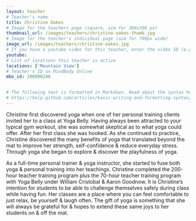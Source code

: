 ```yaml
---
layout: teacher
# Teacher's name
title: Christine Oakes
# Image for the teachers page (square, aim for 300x300 px)
thumbnail_url: /images/teachers/christine-oakes-thumb.jpg
# Image for the teacher's individual page (aim for 700px wide)
image_url: /images/teachers/christine-oakes.jpg
# If you have a youtube video for this teacher, enter the video ID (e.g. qaqiC84uaNg)
youtube:
# List of locations this teacher is active
locations: ['Mountain View']
# Teacher's ID on MindBody Online
mbo_id: 100000240


# The following text is formatted in Markdown. Read about the syntax here:
# https://help.github.com/articles/basic-writing-and-formatting-syntax/
---
```


Christine first discovered yoga when one of her personal training clients invited her to a class at Yoga Belly.  Having always been attracted to your typical gym workout, she was somewhat skeptical as to what yoga could offer.  After her first class she was hooked.  As she continued to practice,  Christine discovered the many benefits of yoga that translated beyond the mat to improve her strength, self-confidence & reduce everyday stress. Through yoga she began to explore & discover the playfulness of yoga.

As a full-time personal trainer & yoga instructor, she started to fuse both yoga & personal training into her teachings.  Christine completed the 200-hour teacher training program plus the 70-hour teacher training program with Yoga Belly under William Cristobal & Aaron Goodnow. It is Christine’s intention for students to be able to challenge themselves safely during class while having fun.  Her classes are a place where you can feel comfortable to just relax, be yourself & laugh often.  The gift of yoga is something that she will always be grateful for & hopes to extend these same joys to her students on & off the mat.
